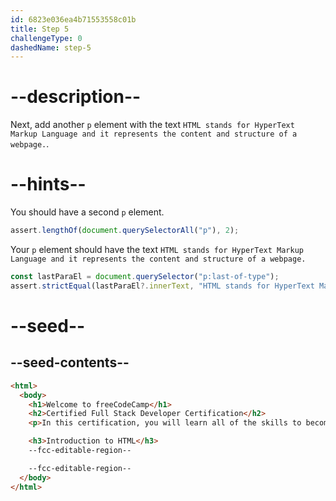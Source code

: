 ```yaml
---
id: 6823e036ea4b71553558c01b
title: Step 5
challengeType: 0
dashedName: step-5
---
```


# --description--

Next, add another `p` element with the text `HTML stands for HyperText Markup Language and it represents the content and structure of a webpage.`.

# --hints--

You should have a second `p` element.

```js
assert.lengthOf(document.querySelectorAll("p"), 2);
```

Your `p` element should have the text `HTML stands for HyperText Markup Language and it represents the content and structure of a webpage.`

```js
const lastParaEl = document.querySelector("p:last-of-type");
assert.strictEqual(lastParaEl?.innerText, "HTML stands for HyperText Markup Language and it represents the content and structure of a webpage.");
```

# --seed--

## --seed-contents--

```html
<html>
  <body>
    <h1>Welcome to freeCodeCamp</h1>
    <h2>Certified Full Stack Developer Certification</h2>
    <p>In this certification, you will learn all of the skills to become a full stack developer.</p>

    <h3>Introduction to HTML</h3>
    --fcc-editable-region--

    --fcc-editable-region--
  </body>
</html>  
```
